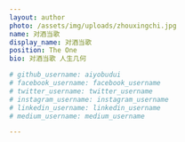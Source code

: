 ```yaml
---
layout: author
photo: /assets/img/uploads/zhouxingchi.jpg
name: 对酒当歌
display_name: 对酒当歌
position: The One
bio: 对酒当歌 人生几何

# github_username: aiyobudui
# facebook_username: facebook_username
# twitter_username: twitter_username
# instagram_username: instagram_username
# linkedin_username: linkedin_username
# medium_username: medium_username

---
```





